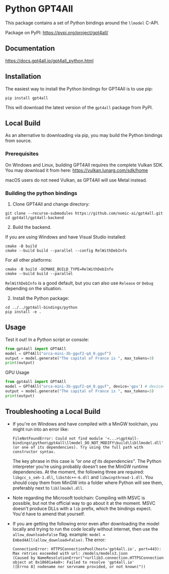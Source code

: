 # Python GPT4All

This package contains a set of Python bindings around the `llmodel` C-API.

Package on PyPI: https://pypi.org/project/gpt4all/

## Documentation
https://docs.gpt4all.io/gpt4all_python.html

## Installation

The easiest way to install the Python bindings for GPT4All is to use pip:

```
pip install gpt4all
```

This will download the latest version of the `gpt4all` package from PyPI.

## Local Build

As an alternative to downloading via pip, you may build the Python bindings from source.

### Prerequisites

On Windows and Linux, building GPT4All requires the complete Vulkan SDK. You may download it from here: https://vulkan.lunarg.com/sdk/home

macOS users do not need Vulkan, as GPT4All will use Metal instead.

### Building the python bindings

1. Clone GPT4All and change directory:
```
git clone --recurse-submodules https://github.com/nomic-ai/gpt4all.git
cd gpt4all/gpt4all-backend
```

2. Build the backend.

If you are using Windows and have Visual Studio installed:
```
cmake -B build
cmake --build build --parallel --config RelWithDebInfo
```

For all other platforms:
```
cmake -B build -DCMAKE_BUILD_TYPE=RelWithDebInfo
cmake --build build --parallel
```

`RelWithDebInfo` is a good default, but you can also use `Release` or `Debug` depending on the situation.

2. Install the Python package:
```
cd ../../gpt4all-bindings/python
pip install -e .
```

## Usage

Test it out! In a Python script or console:

```python
from gpt4all import GPT4All
model = GPT4All("orca-mini-3b-gguf2-q4_0.gguf")
output = model.generate("The capital of France is ", max_tokens=3)
print(output)
```


GPU Usage
```python
from gpt4all import GPT4All
model = GPT4All("orca-mini-3b-gguf2-q4_0.gguf", device='gpu') # device='amd', device='intel'
output = model.generate("The capital of France is ", max_tokens=3)
print(output)
```

## Troubleshooting a Local Build
- If you're on Windows and have compiled with a MinGW toolchain, you might run into an error like:
  ```
  FileNotFoundError: Could not find module '<...>\gpt4all-bindings\python\gpt4all\llmodel_DO_NOT_MODIFY\build\libllmodel.dll'
  (or one of its dependencies). Try using the full path with constructor syntax.
  ```
  The key phrase in this case is _"or one of its dependencies"_. The Python interpreter you're using
  probably doesn't see the MinGW runtime dependencies. At the moment, the following three are required:
  `libgcc_s_seh-1.dll`, `libstdc++-6.dll` and `libwinpthread-1.dll`. You should copy them from MinGW
  into a folder where Python will see them, preferably next to `libllmodel.dll`.

- Note regarding the Microsoft toolchain: Compiling with MSVC is possible, but not the official way to
  go about it at the moment. MSVC doesn't produce DLLs with a `lib` prefix, which the bindings expect.
  You'd have to amend that yourself.

- If you are getting the following error even after downloading the model locally and trying to run the code locally without internet, then use the ```allow_download=False``` flag. example: ```model = Embed4All(allow_download=False)```. The error:
  ```
  ConnectionError: HTTPSConnectionPool(host='gpt4all.io', port=443): Max retries exceeded with url: /models/models3.json
  (Caused by NameResolutionError("<urllib3.connection.HTTPSConnection object at 0x10601a4a0>: Failed to resolve 'gpt4all.io'
  ([Errno 8] nodename nor servname provided, or not known)"))
  ```
